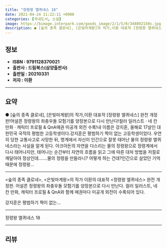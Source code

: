 ```yaml
---
title: "정령왕 엘퀴네스 18"
date: 2021-04-24 11:22:11 +0900
categories: [국내도서, 소설]
image: https://bimage.interpark.com/goods_image/2/1/5/0/348892150s.jpg
description: ● [숲의 종족 클로네], [은빛마계왕]의 작가,이환 대표작 [정령왕 엘퀴네스] 완전 개정판!어설픈 정령왕의 좌충우돌 모험기를 양장본으로 다시 만난다!컬러 일러스트 · 네 칸 만화 · 캐릭터 프로필 & QnA매권 미공개 외전 수록!내 이름은 강지훈, 올해로 17살인 대한민국 국적의 평
---
```


## **정보**

- **ISBN : 9791128370021**
- **출판사 : 드림북스(삼양출판사)**
- **출판일 : 20210331**
- **저자 : 이환**

------



## **요약**

●  [숲의 종족 클로네], [은빛마계왕]의 작가,이환 대표작 [정령왕 엘퀴네스] 완전 개정판!어설픈 정령왕의 좌충우돌 모험기를 양장본으로 다시 만난다!컬러 일러스트 · 네 칸 만화 · 캐릭터 프로필 & QnA매권 미공개 외전 수록!내 이름은 강지훈, 올해로 17살인 대한민국 국적의 평범한 고등학생이다.강지훈은 평범하기 짝이 없는 고등학생이었다. 우연히 당한 교통사고로 사망한 뒤, 명계에서 자신이 인간으로 잘못 태어난 물의 정령왕 엘퀴네스라는 사실을 알게 된다. 아크아돈의 자연을 다스리는 물의 정령왕으로 정령계에서 다시 태어나지만, 태어나는 순간부터 자연의 흐름을 읽고 그에 따른 대처 방법을 저절로 깨달아야 정상인데.......물의 정령을 만들라니? 어떻게 하는 건데?인간으로 살았던 기억 때문에 정령왕...

------

&lt;숲의 종족 클로네&gt;, &lt;은빛마계왕&gt;의 작가 이환의 대표작 &lt;정령왕 엘퀴네스&gt; 완전 개정판. 어설픈 정령왕의 좌충우돌 모험기를 양장본으로 다시 만난다. 컬러 일러스트, 네 칸 만화, 캐릭터 프로필 & QnA와 함께 매권마다 미공개 외전이 수록되어 있다.

강지훈은 평범하기 짝이 없는... 

------


정령왕 엘퀴네스 18 

------


## **리뷰** 

